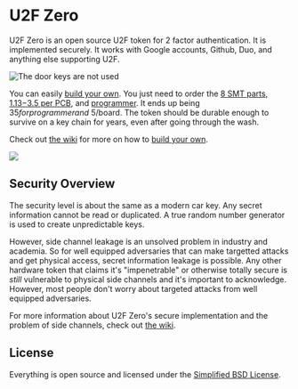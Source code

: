 

U2F Zero
========

U2F Zero is an open source U2F token for 2 factor authentication.  It is implemented securely.  It works with Google accounts, Github, Duo, and anything else supporting U2F.

![](http://i.imgur.com/dQpo9wC.jpg "The door keys are not used")

You can easily [build your own](https://github.com/conorpp/u2f-zero/wiki/Building-a-U2F-Token).  You just need to order the 
[8 SMT parts](https://github.com/conorpp/u2f-zero/wiki/Parts-List#smt-parts), [$1.13-$3.5 per PCB](https://github.com/conorpp/u2f-zero/wiki/Parts-List#pcbs), and [programmer](http://www.digikey.com/product-detail/en/silicon-labs/DEBUGADPTR1-USB/336-1182-ND/807653).
It ends up being $35 for programmer and ~$5/board.  The token should be durable enough to survive on a key chain for years, even after going through the wash.

Check out [the wiki](https://github.com/conorpp/u2f-zero/wiki) for more on how to [build your own](https://github.com/conorpp/u2f-zero/wiki/Building-a-U2F-Token).

![](http://i.imgur.com/s8VcUNT.jpg)

Security Overview
-----------------

The security level is about the same as a modern car key.  Any secret information cannot be read or duplicated.  A true random number generator is used to create unpredictable keys.  

However, side channel leakage is an unsolved problem in industry and academia.  So for well equipped adversaries that can make targetted attacks and get physical access, secret information leakage is possible.  Any other hardware token that claims it's "impenetrable" or otherwise totally secure is *still* vulnerable to physical side channels and it's important to acknowledge.  However, most people don't worry about targeted attacks from well equipped adversaries.

For more information about U2F Zero's secure implementation and the problem of side channels, check out [the wiki](https://github.com/conorpp/u2f-zero/wiki/Security-Overview).


License
-------

Everything is open source and licensed under the [Simplified BSD License](https://github.com/conorpp/u2f-zero/blob/master/LICENSE.txt).
